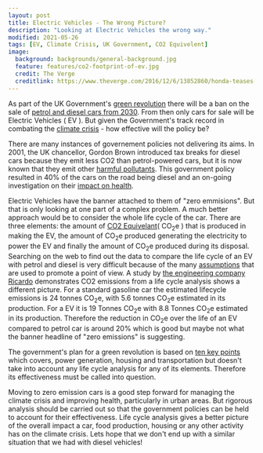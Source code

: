 ```yaml
---
layout: post
title: Electric Vehicles - The Wrong Picture?
description: "Looking at Electric Vehicles the wrong way."
modified: 2021-05-26
tags: [EV, Climate Crisis, UK Government, CO2 Equivelent]
image:
  background: backgrounds/general-background.jpg
  feature: features/co2-footprint-of-ev.jpg
  credit: The Verge
  creditlink: https://www.theverge.com/2016/12/6/13852860/honda-teases-electric-concept-car-with-ai-powered-emotions
---
```


As part of the UK Government's [green revolution](https://www.bbc.co.uk/news/science-environment-54981425) there will be a ban on the sale of [petrol and diesel cars  from 2030](https://www.bbc.co.uk/news/science-environment-54981425).  From then only cars for sale will be Electric Vehicles ( EV ). But given the Government's track record in combating the [climate crisis](https://www.un.org/en/un75/climate-crisis-race-we-can-win) - how effective will the policy be?

There are many instances of governement policies not delivering its aims. In 2001, the UK chancellor, Gordon Brown introduced tax breaks for diesel cars because they emit less CO2 than petrol-powered cars, but it is now known that they emit other [harmful pollutants](https://www.theguardian.com/business/2015/oct/01/uk-government-wrong-to-subsidise-diesel-says-former-minister). This government policy resulted in 40% of the cars on the road being diesel and an on-going investigation on their [impact on health](https://erj.ersjournals.com/content/erj/17/4/733.full.pdf).

Electric Vehicles have the banner attached to them of "zero emmisions". But that is only looking at one part of a complex problem. A much better approach would be to consider the whole life cycle of the car. There are three elements: the amount of  [CO2 Equivelant](https://climatechangeconnection.org/emissions/co2-equivalents/)( CO<sub>2</sub>e ) that is produced in making the EV, the amount of CO<sub>2</sub>e produced generating the electricity to power the EV and finally the amount of  CO<sub>2</sub>e produced during its disposal. Searching on the web to find out the data to compare the life cycle of an EV with petrol and diesel is very difficult because of the many [assumptions](https://innovationorigins.com/en/producing-gasoline-and-diesel-emits-more-co2-than-we-thought/) that are used to promote a point of view. A study by [the engineering company Ricardo](https://ricardo.com/news-and-media/news-and-press/ricardo-study-demonstrates-importance-of-whole-lif ) demonstrates CO2 emissions from a life cycle analysis shows a different picture. For a standard gasoline car the estimated lifecycle emissions is 24 tonnes CO<sub>2</sub>e, with 5.6 tonnes CO<sub>2</sub>e  estimated in its production. For a EV it is 19 Tonnes CO<sub>2</sub>e with 8.8 Tonnes CO<sub>2</sub>e estimated in its production. Therefore the reduction in CO<sub>2</sub>e over the life of an EV compared to petrol car is around 20% which is good but maybe not what the banner headline of "zero emissions" is suggesting.

The government's plan for a green revolution is based on [ten key points](https://www.gov.uk/government/publications/the-ten-point-plan-for-a-green-industrial-revolution) which covers, power generation, housing and transportation but doesn't take into account any life cycle analysis for any of its elements. Therefore its effectiveness must be called into question.

Moving to zero emission cars is a good step forward for managing the climate crisis and improving health, particularly in urban areas. But rigorous analysis should be carried out so that the government policies can be held to account for their effectiveness. Life cycle analysis gives a better picture of the overall impact a car, food production, housing or any other activity has on the climate crisis. Lets hope that we don't end up with a similar situation that we had with diesel vehicles!
